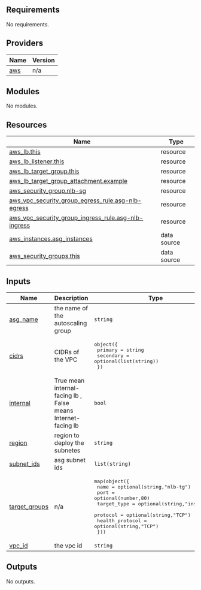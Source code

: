 <!-- BEGIN_TF_DOCS -->
## Requirements

No requirements.

## Providers

| Name | Version |
|------|---------|
| <a name="provider_aws"></a> [aws](#provider\_aws) | n/a |

## Modules

No modules.

## Resources

| Name | Type |
|------|------|
| [aws_lb.this](https://registry.terraform.io/providers/hashicorp/aws/latest/docs/resources/lb) | resource |
| [aws_lb_listener.this](https://registry.terraform.io/providers/hashicorp/aws/latest/docs/resources/lb_listener) | resource |
| [aws_lb_target_group.this](https://registry.terraform.io/providers/hashicorp/aws/latest/docs/resources/lb_target_group) | resource |
| [aws_lb_target_group_attachment.example](https://registry.terraform.io/providers/hashicorp/aws/latest/docs/resources/lb_target_group_attachment) | resource |
| [aws_security_group.nlb-sg](https://registry.terraform.io/providers/hashicorp/aws/latest/docs/resources/security_group) | resource |
| [aws_vpc_security_group_egress_rule.asg-nlb-egress](https://registry.terraform.io/providers/hashicorp/aws/latest/docs/resources/vpc_security_group_egress_rule) | resource |
| [aws_vpc_security_group_ingress_rule.asg-nlb-ingress](https://registry.terraform.io/providers/hashicorp/aws/latest/docs/resources/vpc_security_group_ingress_rule) | resource |
| [aws_instances.asg_instances](https://registry.terraform.io/providers/hashicorp/aws/latest/docs/data-sources/instances) | data source |
| [aws_security_groups.this](https://registry.terraform.io/providers/hashicorp/aws/latest/docs/data-sources/security_groups) | data source |

## Inputs

| Name | Description | Type | Default | Required |
|------|-------------|------|---------|:--------:|
| <a name="input_asg_name"></a> [asg\_name](#input\_asg\_name) | the name of the autoscaling group | `string` | `"el-autoscaling-group"` | no |
| <a name="input_cidrs"></a> [cidrs](#input\_cidrs) | CIDRs of the VPC | <pre>object({<br>    primary   = string<br>    secondary = optional(list(string))<br>  })</pre> | n/a | yes |
| <a name="input_internal"></a> [internal](#input\_internal) | True mean internal-facing lb , False means Internet-facing lb | `bool` | n/a | yes |
| <a name="input_region"></a> [region](#input\_region) | region to deploy the subnetes | `string` | `"eu-central-1"` | no |
| <a name="input_subnet_ids"></a> [subnet\_ids](#input\_subnet\_ids) | asg subnet ids | `list(string)` | n/a | yes |
| <a name="input_target_groups"></a> [target\_groups](#input\_target\_groups) | n/a | <pre>map(object({<br>        name = optional(string,"nlb-tg")<br>        port = optional(number,80)<br>        target_type = optional(string,"instance")<br>        protocol = optional(string,"TCP")<br>        health_protocol = optional(string,"TCP")<br>    }))</pre> | n/a | yes |
| <a name="input_vpc_id"></a> [vpc\_id](#input\_vpc\_id) | the vpc id | `string` | n/a | yes |

## Outputs

No outputs.
<!-- END_TF_DOCS -->
